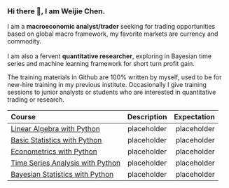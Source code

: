 ### Hi there 👋, I am Weijie Chen.

I am a **macroeconomic analyst/trader** seeking for trading opportunities based on global macro framework, my favorite markets are currency and commodity.<br><br>
I am also a fervent **quantitative researcher**, exploring in Bayesian time series and machine learning framework for short turn profit gain. 

The training materials in Github are 100% written by myself, used to be for new-hire training in my previous institute. Occasionally I give training sessions to junior analysts or students who are interested in quantitative trading or research. 

| Course      | Description | Expectation       |
| :---        |    :----:   |          ---: |
| <a href='https://github.com/weijie-chen/Linear-Algebra-With-Python'>Linear Algebra with Python</a>      | placeholder       | placeholder  |
| <a href='https://github.com/weijie-chen/Basic-Statistics-With-Python'>Basic Statistics with Python</a>   | placeholder        | placeholder     |
| <a href='https://github.com/weijie-chen/Econometrics-With-Python'>Econometrics with Python</a>  | placeholder        | placeholder     |
| <a href='https://github.com/weijie-chen/Time-Series-Analysis-With-Python'>Time Series Analysis with Python</a> | placeholder        | placeholder     |
| <a href='https://github.com/weijie-chen/Bayesian-Statistics-Econometrics'>Bayesian Statistics with Python</a>  | placeholder        | placeholder     |
<!--
**weijie-chen/weijie-chen** is a ✨ _special_ ✨ repository because its `README.md` (this file) appears on your GitHub profile.

Here are some ideas to get you started:

- 🔭 I’m currently working on ...
- 🌱 I’m currently learning ...
- 👯 I’m looking to collaborate on ...
- 🤔 I’m looking for help with ...
- 💬 Ask me about ...
- 📫 How to reach me: ...
- 😄 Pronouns: ...
- ⚡ Fun fact: ...
-->
